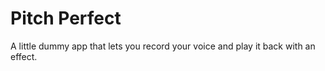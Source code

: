 # Pitch Perfect

A little dummy app that lets you record your voice and play it back with an effect.

